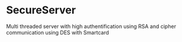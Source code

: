 # SecureServer
Multi threaded server with high authentification using RSA and cipher communication using DES with Smartcard
